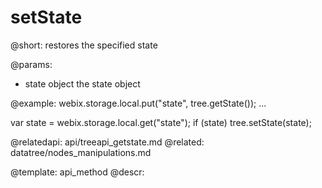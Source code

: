 setState
=============
@short:
	restores the specified state


@params:
- state	object	the state object
	

@example:
webix.storage.local.put("state", tree.getState());
...

var state = webix.storage.local.get("state");
if (state)
	tree.setState(state);
                

@relatedapi:
	api/treeapi_getstate.md
@related:
	datatree/nodes_manipulations.md

@template:	api_method
@descr:


